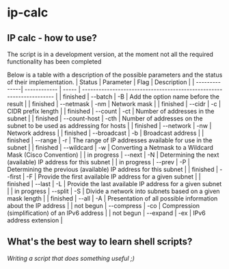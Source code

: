 # ip-calc

## IP calc - how to use?
The script is in a development version, at the moment not all the required functionality has been completed

Below is a table with a description of the possible parameters and the status of their implementation.
| Status        | Parameter    | Flag  | Description                                                          |
| --------------| ------------ | ----- | -------------------------------------------------------------------- |
| finished      | --batch      | -B    | Add the option name before the result                                |
| finished      | --netmask    | -nm   | Network mask                                                         |
| finished      | --cidr       | -c    | CIDR prefix length                                                   |
| finished      | --count      | -ct   | Number of addresses in the subnet                                    |
| finished      | --count-host | -cth  | Number of addresses on the subnet to be used as addressing for hosts |
| finished      | --network    | -nw   | Network address                                                      |
| finished      | --broadcast  | -b    | Broadcast address                                                    |
| finished      | --range      | -r    | The range of IP addresses available for use in the subnet            |
| finished      | --wildcard   | -w    | Converting a Netmask to a Wildcard Mask (Cisco Convention)           |
| in progress   | --next       | -N    | Determining the next (available) IP address for this subnet          |
| in progress   | --prev       | -P    | Determining the previous (available) IP address for this subnet      |
| finished      | --first      | -F    | Provide the first available IP address for a given subnet            |
| finished      | --last       | -L    | Provide the last available IP address for a given subnet             |
| in progress   | --split      | -S    | Divide a network into subnets based on a given mask length           |
| finished      | --all        | -A    | Presentation of all possible information about the IP address        |
| not begun     | --compress   | -co   | Compression (simplification) of an IPv6 address                      |
| not begun     | --expand     | -ex   | IPv6 address extension                                               |

## What's the best way to learn shell scripts?
*Writing a script that does something useful ;)*
